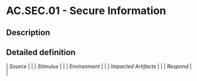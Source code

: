 # AC.SEC.01 - Secure Information

## Description

## Detailed definition

| *Source* | |
| *Stimulus* | |
| *Environment* | |
| *Impacted Artifacts* | |
| *Respond* | |